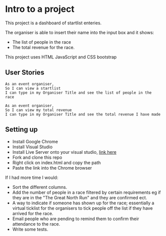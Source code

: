 # Intro to a project

This project is a dashboard of startlist enteries.

The organiser is able to insert their name into the input box and it shows:

- The list of people in the race 
- The total revenue for the race.

This project uses HTML JavaScript and CSS bootstrap

## User Stories

```
As an event organiser,
So I can view a startlist 
I can type in my Organiser Title and see the list of people in the race
```

```
As an event organiser,
So I can view my total revenue 
I can type in my Organiser Title and see the total revenue I have made
```

## Setting up

- Install Google Chrome
- Install Visual Studio
- Install Live Server onto your visual studio, [link here](https://marketplace.visualstudio.com/items?itemName=ritwickdey.LiveServer)
- Fork and clone this repo
- Right click on index.html and copy the path
- Paste the link into the Chrome browser

If I had more time I would:

- Sort the different columns.
- Add the number of people in a race filtered by certain requirements eg if they are in the "The Great North Run" and they are confirmed ect.
- A way to indicate if someone has shown up for the race; essentially a virtual ticklist for the organisers to tick people off the list if they have arrived for the race.
- Email people who are pending to remind them to confirm their attendance to the race.
- Write some tests.